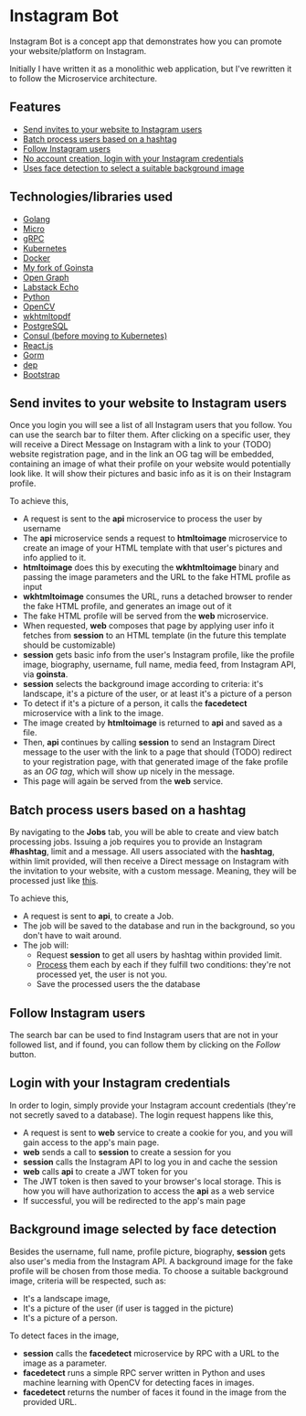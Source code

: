 # Instagram Bot

Instagram Bot is a concept app that demonstrates how you can promote your website/platform on Instagram.

Initially I have written it as a monolithic web application, but I've rewritten it to follow the Microservice architecture.


## Features

- [Send invites to your website to Instagram users](#send-invites-to-your-website-to-instagram-users)
- [Batch process users based on a hashtag](#batch-process-users-based-on-a-hashtag)
- [Follow Instagram users](#follow-instagram-users)
- [No account creation, login with your Instagram credentials](#login-with-your-instagram-credentials)
- [Uses face detection to select a suitable background image](#background-image-selected-by-face-detection)

## Technologies/libraries used

- [Golang](https://golang.org)
- [Micro](https://micro.mu)
- [gRPC](https://grpc.io)
- [Kubernetes](https://kubernetes.io)
- [Docker](https://www.docker.com)
- [My fork of Goinsta](https://github.com/zale144/goinsta)
- [Open Graph](http://ogp.me)
- [Labstack Echo](https://echo.labstack.com)
- [Python](https://www.python.org)
- [OpenCV](https://opencv.org)
- [wkhtmltopdf](https://wkhtmltopdf.org)
- [PostgreSQL](https://www.postgresql.org)
- [Consul (before moving to Kubernetes)](https://www.consul.io)
- [React.js](https://reactjs.org)
- [Gorm](http://gorm.io)
- [dep](https://golang.github.io/dep)
- [Bootstrap](https://getbootstrap.com)


## Send invites to your website to Instagram users

Once you login you will see a list of all Instagram users that you follow. You can use the search bar to filter
them. After clicking on a specific user, they will receive a Direct Message on Instagram with a link to your (TODO)
website registration page, and in the link an OG tag will be embedded, containing an image of what their profile
on your website would potentially look like. It will show their pictures and basic info as it is on their Instagram
profile.

To achieve this,
- A request is sent to the **api** microservice to process the user by username
- The **api** microservice sends a request to **htmltoimage** microservice to create an image of your
    HTML template with that user's pictures and info applied to it.
- **htmltoimage** does this by executing the **wkhtmltoimage** binary and passing
    the image parameters and the URL to the fake HTML profile as input
- **wkhtmltoimage** consumes the URL, runs a detached browser to render the fake HTML profile, and 
    generates an image out of it
- The fake HTML profile will be served from the **web** microservice.
- When requested, **web** composes that page by applying user info it fetches from **session**
    to an HTML template (in the future this template should be customizable)
- **session** gets basic info from the user's Instagram profile, like the profile image, biography,
    username, full name, media feed, from Instagram API, via **goinsta**.
- **session** selects the background image according to criteria: it's landscape, it's a picture of the user,
    or at least it's a picture of a person
- To detect if it's a picture of a person, it calls the **facedetect** microservice with a link to the image.
- The image created by **htmltoimage** is returned to **api** and saved as a file.
- Then, **api** continues by calling **session** to send an Instagram Direct message to the user with the link
    to a page that should (TODO) redirect to your registration page, with that generated image of the
    fake profile as an *OG tag*, which will show up nicely in the message.
- This page will again be served from the **web** service.

## Batch process users based on a hashtag

By navigating to the **Jobs** tab, you will be able to create and view batch processing jobs.
Issuing a job requires you to provide an Instagram **#hashtag**, limit and a message.
All users associated with the **hashtag**, within limit provided, will then receive a Direct message
on Instagram with the invitation to your website, with a custom message. Meaning, they will be processed
just like [this](#send-invites-to-your-website-to-instagram-users).

To achieve this,
- A request is sent to **api**, to create a Job.
- The job will be saved to the database and run in the background, so you don't have to wait around.
- The job will: 
    * Request **session** to get all users by hashtag within provided limit.
    * [Process](#send-invites-to-your-website-to-instagram-users) them each by each if they fulfill two conditions: they're not processed yet, the user is not you.
    * Save the processed users the the database


## Follow Instagram users

The search bar can be used to find Instagram users that are not in your followed list, and if found, you can
follow them by clicking on the *Follow* button.

## Login with your Instagram credentials

In order to login, simply provide your Instagram account credentials (they're not secretly saved to a database).
The login request happens like this,

- A request is sent to **web** service to create a cookie for you, and you will gain access to the app's main page.
- **web** sends a call to **session** to create a session for you
- **session** calls the Instagram API to log you in and cache the session
- **web** calls **api** to create a JWT token for you
- The JWT token is then saved to your browser's local storage. This is how you will have authorization
    to access the **api** as a web service
- If successful, you will be redirected to the app's main page

## Background image selected by face detection

Besides the username, full name, profile picture, biography, **session** gets also user's media from the Instagram API.
A background image for the fake profile will be chosen from those media. To choose a suitable background image, 
criteria will be respected, such as: 
- It's a landscape image, 
- It's a picture of the user (if user is tagged in the picture)
- It's a picture of a person. 

To detect faces in the image,

- **session** calls the **facedetect** microservice by RPC with a URL to the image as a parameter.
- **facedetect** runs a simple RPC server written in Python and uses machine learning with OpenCV 
    for detecting faces in images.
- **facedetect** returns the number of faces it found in the image from the provided URL.
    
